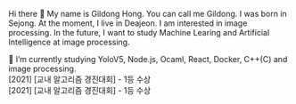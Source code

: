 Hi there 👋
My name is Gildong Hong. You can call me Gildong. I was born in Sejong. At the moment, I live in Deajeon.
I am interested in image processing. In the future, I want to study Machine Learing and Artificial Intelligence at image processing.

🌱 I’m currently studying YoloV5, Node.js, Ocaml, React, Docker, C++(C) and image processing.
<br/>  [2021] [교내 알고리즘 경진대회] - 1등 수상<br/>  [2021] [교내 알고리즘 경진대회] - 1등 수상